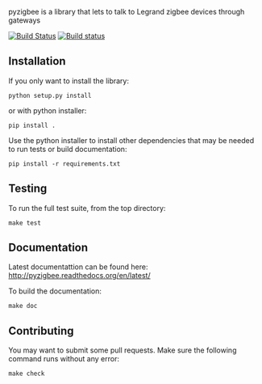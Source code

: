 pyzigbee is a library that lets to talk to Legrand zigbee devices through gateways

[![Build Status](https://travis-ci.org/pierreroth/pyzigbee.svg?branch=master)](https://travis-ci.org/pierreroth/pyzigbee) [![Build status](https://ci.appveyor.com/api/projects/status/pxiciuj8ikefmx1b?svg=true)](https://ci.appveyor.com/project/pierreroth/pyzigbee)

Installation
------------

If you only want to install the library:

    python setup.py install

or with python installer:

    pip install .

Use the python installer to install other dependencies that may be needed to run tests or build documentation:

    pip install -r requirements.txt

Testing
-------

To run the full test suite, from the top directory:

    make test

Documentation
-------------

Latest documentattion can be found here: http://pyzigbee.readthedocs.org/en/latest/

To build the documentation:

    make doc

Contributing
------------

You may want to submit some pull requests. Make sure the following command runs without any error:

    make check
